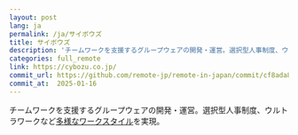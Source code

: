 ```yaml
---
layout: post
lang: ja
permalink: /ja/サイボウズ
title: サイボウズ
description: 'チームワークを支援するグループウェアの開発・運営。選択型人事制度、ウルトラワークなど多様なワークスタイルを実現。'
categories: full_remote
link: https://cybozu.co.jp/
commit_url: https://github.com/remote-jp/remote-in-japan/commit/cf8ada8eae0f29603e476cd235d4527e9ea268e4
commit_at:  2025-01-16
---
```


<p>チームワークを支援するグループウェアの開発・運営。選択型人事制度、ウルトラワークなど<a href="https://cybozu.co.jp/company/workstyle/">多様なワークスタイル</a>を実現。</p>
